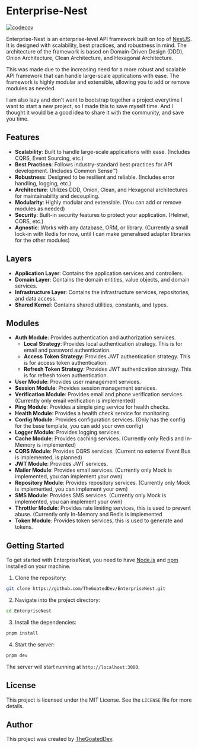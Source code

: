 # Enterprise-Nest

[![codecov](https://codecov.io/github/TheGoatedDev/EnterpriseNest/graph/badge.svg?token=584NODGC4R)](https://codecov.io/github/TheGoatedDev/EnterpriseNest)

Enterprise-Nest is an enterprise-level API framework built on top of [NestJS](https://nestjs.com/). It is designed with scalability, best practices, and robustness in mind. The architecture of the framework is based on Domain-Driven Design (DDD), Onion Architecture, Clean Architecture, and Hexagonal Architecture.

This was made due to the increasing need for a more robust and scalable API framework that can handle large-scale applications with ease. The framework is highly modular and extensible, allowing you to add or remove modules as needed.

I am also lazy and don't want to bootstrap together a project everytime I want to start a new project, so I made this to save myself time. And I thought it would be a good idea to share it with the community, and save you time.

## Features

- **Scalability**: Built to handle large-scale applications with ease. (Includes CQRS, Event Sourcing, etc.)
- **Best Practices**: Follows industry-standard best practices for API development. (Includes Common Sense™️)
- **Robustness**: Designed to be resilient and reliable. (Includes error handling, logging, etc.)
- **Architecture**: Utilizes DDD, Onion, Clean, and Hexagonal architectures for maintainability and decoupling.
- **Modularity**: Highly modular and extensible. (You can add or remove modules as needed)
- **Security**: Built-in security features to protect your application. (Helmet, CORS, etc.)
- **Agnostic**: Works with any database, ORM, or library. (Currently a small lock-in with Redis for now, until I can make generalised adapter libraries for the other modules)

## Layers

- **Application Layer**: Contains the application services and controllers.
- **Domain Layer**: Contains the domain entities, value objects, and domain services.
- **Infrastructure Layer**: Contains the infrastructure services, repositories, and data access.
- **Shared Kernel**: Contains shared utilities, constants, and types.

## Modules

- **Auth Module**: Provides authentication and authorization services.
  - **Local Strategy**: Provides local authentication strategy. This is for email and password authentication.
  - **Access Token Strategy**: Provides JWT authentication strategy. This is for access token authentication.
  - **Refresh Token Strategy**: Provides JWT authentication strategy. This is for refresh token authentication.
- **User Module**: Provides user management services.
- **Session Module**: Provides session management services.
- **Verification Module**: Provides email and phone verification services. (Currently only email verification is implemented)
- **Ping Module**: Provides a simple ping service for health checks.
- **Health Module**: Provides a health check service for monitoring. 
- **Config Module**: Provides configuration services. (Only has the config for the base template, you can add your own config)
- **Logger Module**: Provides logging services.
- **Cache Module**: Provides caching services. (Currently only Redis and In-Memory is implemented)
- **CQRS Module**: Provides CQRS services. (Current no external Event Bus is implemented, is planned)
- **JWT Module**: Provides JWT services.
- **Mailer Module**: Provides email services. (Currently only Mock is implemented, you can implement your own)
- **Repository Module**: Provides repository services. (Currently only Mock is implemented, you can implement your own)
- **SMS Module**: Provides SMS services. (Currently only Mock is implemented, you can implement your own)
- **Throttler Module**: Provides rate limiting services, this is used to prevent abuse. (Currently only In-Memory and Redis is implemented
- **Token Module**: Provides token services, this is used to generate and tokens.

## Getting Started

To get started with EnterpriseNest, you need to have [Node.js](https://nodejs.org/) and [npm](https://www.npmjs.com/) installed on your machine.

1. Clone the repository:
```bash
git clone https://github.com/TheGoatedDev/EnterpriseNest.git
```
2. Navigate into the project directory:
```bash
cd EnterpriseNest
```
3. Install the dependencies:
```bash
pnpm install
```
4. Start the server:
```bash
pnpm dev
```
The server will start running at `http://localhost:3000`.

## License

This project is licensed under the MIT License. See the `LICENSE` file for more details.

## Author

This project was created by [TheGoatedDev](https://github.com/TheGoatedDev).
